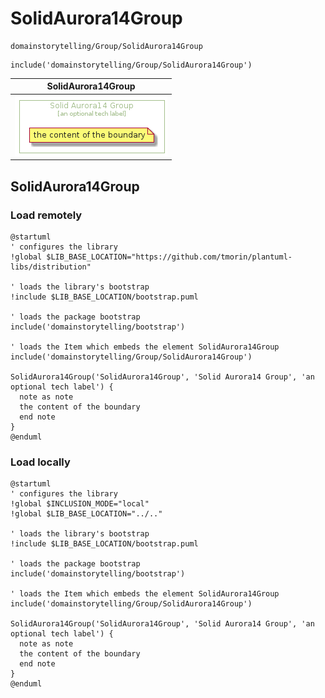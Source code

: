 # SolidAurora14Group


```text
domainstorytelling/Group/SolidAurora14Group
```

```text
include('domainstorytelling/Group/SolidAurora14Group')
```



| SolidAurora14Group |
| :---: |
| ![illustration for SolidAurora14Group](../../domainstorytelling/Group/SolidAurora14Group.Local.png) |




## SolidAurora14Group

### Load remotely
```plantuml
@startuml
' configures the library
!global $LIB_BASE_LOCATION="https://github.com/tmorin/plantuml-libs/distribution"

' loads the library's bootstrap
!include $LIB_BASE_LOCATION/bootstrap.puml

' loads the package bootstrap
include('domainstorytelling/bootstrap')

' loads the Item which embeds the element SolidAurora14Group
include('domainstorytelling/Group/SolidAurora14Group')

SolidAurora14Group('SolidAurora14Group', 'Solid Aurora14 Group', 'an optional tech label') {
  note as note
  the content of the boundary
  end note
}
@enduml
```

### Load locally
```plantuml
@startuml
' configures the library
!global $INCLUSION_MODE="local"
!global $LIB_BASE_LOCATION="../.."

' loads the library's bootstrap
!include $LIB_BASE_LOCATION/bootstrap.puml

' loads the package bootstrap
include('domainstorytelling/bootstrap')

' loads the Item which embeds the element SolidAurora14Group
include('domainstorytelling/Group/SolidAurora14Group')

SolidAurora14Group('SolidAurora14Group', 'Solid Aurora14 Group', 'an optional tech label') {
  note as note
  the content of the boundary
  end note
}
@enduml
```

